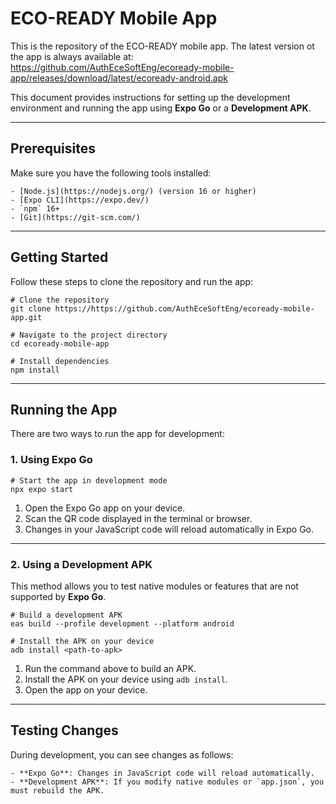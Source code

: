 # ECO-READY Mobile App

This is the repository of the ECO-READY mobile app. The latest version ot the app is always available at:
https://github.com/AuthEceSoftEng/ecoready-mobile-app/releases/download/latest/ecoready-android.apk

This document provides instructions for setting up the development environment and running the app using **Expo Go** or a **Development APK**.

---

## Prerequisites

Make sure you have the following tools installed:

```
- [Node.js](https://nodejs.org/) (version 16 or higher)
- [Expo CLI](https://expo.dev/)
- `npm` 16+
- [Git](https://git-scm.com/)
```

---

## Getting Started

Follow these steps to clone the repository and run the app:

```
# Clone the repository
git clone https://https://github.com/AuthEceSoftEng/ecoready-mobile-app.git

# Navigate to the project directory
cd ecoready-mobile-app

# Install dependencies
npm install
```

---

## Running the App

There are two ways to run the app for development:

### 1. **Using Expo Go**

```
# Start the app in development mode
npx expo start
```

1. Open the Expo Go app on your device.
2. Scan the QR code displayed in the terminal or browser.
3. Changes in your JavaScript code will reload automatically in Expo Go.

---

### 2. **Using a Development APK**

This method allows you to test native modules or features that are not supported by **Expo Go**.

```
# Build a development APK
eas build --profile development --platform android

# Install the APK on your device
adb install <path-to-apk>
```

1. Run the command above to build an APK.
2. Install the APK on your device using `adb install`.
3. Open the app on your device.

---

## Testing Changes

During development, you can see changes as follows:

```
- **Expo Go**: Changes in JavaScript code will reload automatically.
- **Development APK**: If you modify native modules or `app.json`, you must rebuild the APK.
```


